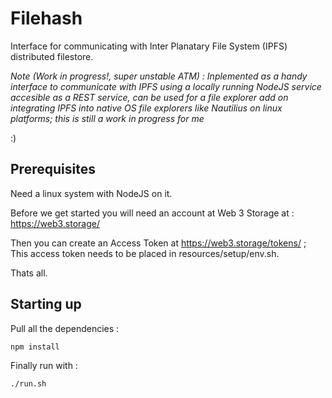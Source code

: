 # Filehash

Interface for communicating with Inter Planatary File System (IPFS) distributed filestore.


*Note (Work in progress!, super unstable ATM) : Inplemented as a handy interface to communicate with IPFS using a locally running NodeJS service accesible as a REST service, 
can be used for a file explorer add on integrating IPFS into native OS 
file explorers like Nautilius on linux platforms; this is still a work in progress for me* 

:)

## Prerequisites
Need a linux system with NodeJS on it.

Before we get started you will need an account at Web 3 Storage at : https://web3.storage/ 

Then you can create an Access Token at https://web3.storage/tokens/ ; This access token needs to be placed in resources/setup/env.sh.

Thats all.

## Starting up
Pull all the dependencies :

`npm install`

Finally run with :

`./run.sh`
